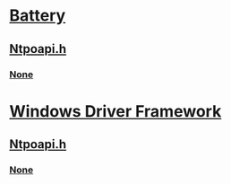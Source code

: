 # [Battery](../_battery/index.md)
## [Ntpoapi.h](index.md)
### [None](../ntpoapi/ns-ntpoapi-battery_reporting_scale.md)
# [Windows Driver Framework](../_wdf/index.md)
## [Ntpoapi.h](index.md)
### [None](../ntpoapi/ne-ntpoapi-ppower_action.md)

